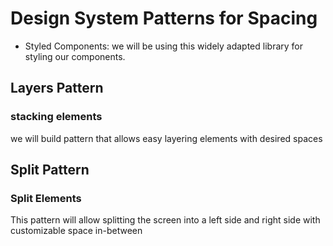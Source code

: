 # Design System Patterns for Spacing

- Styled Components: we will be using this widely adapted library for styling our components.

## Layers Pattern

### stacking elements

we will build pattern that allows easy layering elements with desired spaces

## Split Pattern

### Split Elements

This pattern will allow splitting the screen into a left side and right side with customizable space in-between
